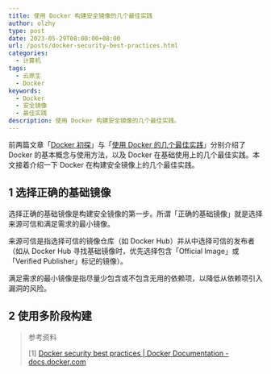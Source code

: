 ```yaml
---
title: 使用 Docker 构建安全镜像的几个最佳实践
author: olzhy
type: post
date: 2023-05-29T08:00:00+08:00
url: /posts/docker-security-best-practices.html
categories:
  - 计算机
tags:
  - 云原生
  - Docker
keywords:
  - Docker
  - 安全镜像
  - 最佳实践
description: 使用 Docker 构建安全镜像的几个最佳实践。
---
```


前两篇文章「[Docker 初探](https://olzhy.github.io/posts/docker-getting-started.html)」与「[使用 Docker 的几个最佳实践](https://olzhy.github.io/posts/docker-development-best-practices.html)」分别介绍了 Docker 的基本概念与使用方法，以及 Docker 在基础使用上的几个最佳实践。本文接着介绍一下 Docker 在构建安全镜像上的几个最佳实践。

## 1 选择正确的基础镜像

选择正确的基础镜像是构建安全镜像的第一步。所谓「正确的基础镜像」就是选择来源可信和满足需求的最小镜像。

来源可信是指选择可信的镜像仓库（如 Docker Hub）并从中选择可信的发布者（如从 Docker Hub 寻找基础镜像时，优先选择包含「Official Image」或「Verified Publisher」标记的镜像）。

满足需求的最小镜像是指尽量少包含或不包含无用的依赖项，以降低从依赖项引入漏洞的风险。

## 2 使用多阶段构建

> 参考资料
>
> [1] [Docker security best practices | Docker Documentation - docs.docker.com](https://docs.docker.com/develop/security-best-practices/)
